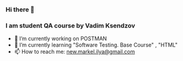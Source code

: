 ### Hi there 👋

### I am student QA course by Vadim Ksendzov


- 🔭 I’m currently working on POSTMAN
- 🌱 I’m currently learning "Software Testing. Base Course" , "HTML"
- 📫 How to reach me: new.markel.ilya@gmail.com
